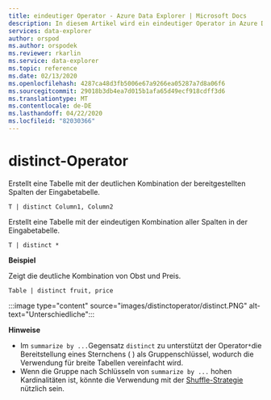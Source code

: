 ```yaml
---
title: eindeutiger Operator - Azure Data Explorer | Microsoft Docs
description: In diesem Artikel wird ein eindeutiger Operator in Azure Data Explorer beschrieben.
services: data-explorer
author: orspod
ms.author: orspodek
ms.reviewer: rkarlin
ms.service: data-explorer
ms.topic: reference
ms.date: 02/13/2020
ms.openlocfilehash: 4287ca48d3fb5006e67a9266ea05287a7d8a06f6
ms.sourcegitcommit: 29018b3db4ea7d015b1afa65d49ecf918cdff3d6
ms.translationtype: MT
ms.contentlocale: de-DE
ms.lasthandoff: 04/22/2020
ms.locfileid: "82030366"
---
```

# <a name="distinct-operator"></a>distinct-Operator

Erstellt eine Tabelle mit der deutlichen Kombination der bereitgestellten Spalten der Eingabetabelle. 

```kusto
T | distinct Column1, Column2
```

Erstellt eine Tabelle mit der eindeutigen Kombination aller Spalten in der Eingabetabelle.

```kusto
T | distinct *
```

**Beispiel**

Zeigt die deutliche Kombination von Obst und Preis.

```kusto
Table | distinct fruit, price
```

:::image type="content" source="images/distinctoperator/distinct.PNG" alt-text="Unterschiedliche":::

**Hinweise**

* Im `summarize by ...`Gegensatz `distinct` zu unterstützt der Operator`*`die Bereitstellung eines Sternchens ( ) als Gruppenschlüssel, wodurch die Verwendung für breite Tabellen vereinfacht wird.
* Wenn die Gruppe nach Schlüsseln von `summarize by ...` hohen Kardinalitäten ist, könnte die Verwendung mit der [Shuffle-Strategie](shufflequery.md) nützlich sein.